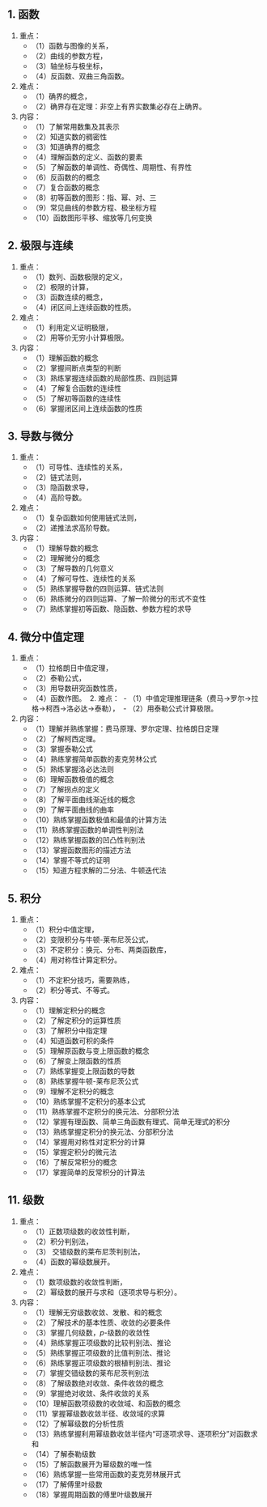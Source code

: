 ## 1. 函数

1. 重点：
	- （1）函数与图像的关系，
	- （2）曲线的参数方程，
	- （3）轴坐标与极坐标，
	- （4）反函数、双曲三角函数。
2. 难点：
	- （1）确界的概念，
	- （2）确界存在定理：非空上有界实数集必存在上确界。
3. 内容：
	- （1）了解常用数集及其表示
	- （2）知道实数的稠密性
	- （3）知道确界的概念
	- （4）理解函数的定义、函数的要素
	- （5）了解函数的单调性、奇偶性、周期性、有界性
	- （6）反函数的的概念
	- （7）复合函数的概念
	- （8）初等函数的图形：指、幂、对、三
	- （9）常见曲线的参数方程、极坐标方程
	- （10）函数图形平移、缩放等几何变换
## 2. 极限与连续

1. 重点：
	- （1）数列、函数极限的定义，
	- （2）极限的计算，
	- （3）函数连续的概念，
	- （4）闭区间上连续函数的性质。
2. 难点：
	- （1）利用定义证明极限，
	- （2）用等价无穷小计算极限。
3. 内容：
	- （1）理解函数的概念
	- （2）掌握间断点类型的判断
	- （3）熟练掌握连续函数的局部性质、四则运算
	- （4）了解复合函数的连续性
	- （5）了解初等函数的连续性
	- （6）掌握闭区间上连续函数的性质
## 3. 导数与微分

1. 重点：
	- （1）可导性、连续性的关系，
	- （2）链式法则，
	- （3）隐函数求导，
	- （4）高阶导数。
2. 难点：
	- （1）复杂函数如何使用链式法则，
	- （2）递推法求高阶导数。
3. 内容：
	- （1）理解导数的概念
	- （2）理解微分的概念
	- （3）了解导数的几何意义
	- （4）了解可导性、连续性的关系
	- （5）熟练掌握导数的四则运算、链式法则
	- （6）熟练微分的四则运算、了解一阶微分的形式不变性
	- （7）熟练掌握初等函数、隐函数、参数方程的求导

## 4. 微分中值定理 

1. 重点：
	- （1）拉格朗日中值定理，
	- （2）泰勒公式，
	- （3）用导数研究函数性质，
	- （4）函数作图。
 2. 难点：
	 - （1）中值定理推理链条（费马->罗尔->拉格->柯西->洛必达->泰勒），
	 - （2）用泰勒公式计算极限。
3. 内容：
	- （1）理解并熟练掌握：费马原理、罗尔定理、拉格朗日定理
	- （2）了解柯西定理。
	- （3）掌握泰勒公式
	- （4）熟练掌握简单函数的麦克劳林公式
	- （5）熟练掌握洛必达法则
	- （6）理解函数极值的概念
	- （7）了解拐点的定义
	- （8）了解平面曲线渐近线的概念
	- （9）了解平面曲线的曲率
	- （10）熟练掌握函数极值和最值的计算方法
	- （11）熟练掌握函数的单调性判别法
	- （12）熟练掌握函数的凹凸性判别法
	- （13）掌握函数图形的描述方法
	- （14）掌握不等式的证明
	- （15）知道方程求解的二分法、牛顿迭代法
## 5. 积分 

1. 重点：
	- （1）积分中值定理，
	- （2）变限积分与牛顿-莱布尼茨公式，
	- （3）不定积分：换元、分布、两类函数库，
	- （4）用对称性计算定积分。
2. 难点：
	- （1）不定积分技巧，需要熟练，
	- （2）积分等式、不等式。
3. 内容：
	- （1）理解定积分的概念
	- （2）了解定积分的运算性质
	- （3）了解积分中指定理
	- （4）知道函数可积的条件
	- （5）理解原函数与变上限函数的概念
	- （6）了解变上限函数的性质
	- （7）熟练掌握变上限函数的导数
	- （8）熟练掌握牛顿-莱布尼茨公式
	- （9）理解不定积分的概念
	- （10）熟练掌握不定积分的基本公式
	- （11）熟练掌握不定积分的换元法、分部积分法
	- （12）掌握有理函数、简单三角函数有理式、简单无理式的积分
	- （13）熟练掌握定积分的换元法、分部积分法
	- （14）掌握用对称性对定积分的计算
	- （15）掌握定积分的微元法
	- （16）了解反常积分的概念
	- （17）掌握简单的反常积分的计算法

## 11. 级数

1. 重点：
	- （1）正数项级数的收敛性判断，
	- （2）积分判别法，
	- （3） 交错级数的莱布尼茨判别法，
	- （4）函数的幂级数展开。
2. 难点：
	- （1）数项级数的收敛性判断，
	- （2）幂级数的展开与求和（逐项求导与积分）。
3. 内容：
	- （1）理解无穷级数收敛、发散、和的概念
	- （2）了解技术的基本性质、收敛的必要条件
	- （3）掌握几何级数，$p$-级数的收敛性
	- （4）熟练掌握正项级数的比较判别法、推论
	- （5）熟练掌握正项级数的比值判别法、推论
	- （6）熟练掌握正项级数的根植判别法、推论
	- （7）掌握交错级数的莱布尼茨判别法
	- （8）了解级数绝对收敛、条件收敛的概念
	- （9）掌握绝对收敛、条件收敛的关系
	- （10）理解函数项级数的收敛域、和函数的概念
	- （11）掌握幂级数收敛半径、收敛域的求算
	- （12）了解幂级数的分析性质
	- （13）熟练掌握利用幂级数收敛半径内“可逐项求导、逐项积分”对函数求和
	- （14）了解泰勒级数
	- （15）了解函数展开为幂级数的唯一性
	- （16）熟练掌握一些常用函数的麦克劳林展开式
	- （17）了解傅里叶级数
	- （18）掌握周期函数的傅里叶级数展开
